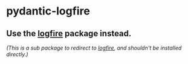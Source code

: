 # pydantic-logfire

## Use the [logfire](https://pypi.org/project/logfire/) package instead.

_(This is a sub package to redirect to [logfire](https://pypi.org/project/logfire/), and shouldn't be installed directly.)_
